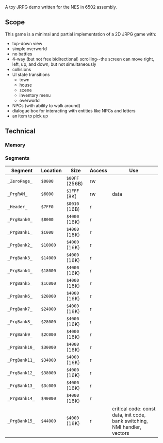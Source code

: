 A toy JRPG demo written for the NES in 6502 assembly.

##  Scope

This game is a minimal and partial implementation of a 2D JRPG game with:

- top-down view
- simple overworld
- no battles
- 4-way (but not free bidirectional) scrolling--the screen can move right, left, up, and down, but not simultaneously
- collisions
- UI state transitions
  - town
  - house
  - scene
  - inventory menu
  - overworld
- NPCs (with ability to walk around)
- dialogue box for interacting with entities like NPCs and letters
- an item to pick up

## Technical

### Memory



### Segments

| Segment           | Location | Size           | Access | Use                                                                        |
| ----------------- | -------- | -------------- | ------ | -------------------------------------------------------------------------- |
| `_ZeroPage_`      | `$0000`  | `$00FF` (256B) | rw     |                                                                            |
| `_PrgRAM_  `      | `$6000`  | `$1FFF` (8K)   | rw     | data                                                                       |
| `_Header_  `      | `$7FF0`  | `$0010` (16B)  | r      |                                                                            |
| `_PrgBank0_    `  | `$8000`  | `$4000` (16K)  | r      |                                                                            |
| `_PrgBank1_    `  | `$C000`  | `$4000` (16K)  | r      |                                                                            |
| `_PrgBank2_    `  | `$10000` | `$4000` (16K)  | r      |                                                                            |
| `_PrgBank3_    `  | `$14000` | `$4000` (16K)  | r      |                                                                            |
| `_PrgBank4_    `  | `$18000` | `$4000` (16K)  | r      |                                                                            |
| `_PrgBank5_    `  | `$1C000` | `$4000` (16K)  | r      |                                                                            |
| `_PrgBank6_    `  | `$20000` | `$4000` (16K)  | r      |                                                                            |
| `_PrgBank7_    `  | `$24000` | `$4000` (16K)  | r      |                                                                            |
| `_PrgBank8_    `  | `$28000` | `$4000` (16K)  | r      |                                                                            |
| `_PrgBank9_    `  | `$2C000` | `$4000` (16K)  | r      |                                                                            |
| `_PrgBank10_    ` | `$30000` | `$4000` (16K)  | r      |                                                                            |
| `_PrgBank11_    ` | `$34000` | `$4000` (16K)  | r      |                                                                            |
| `_PrgBank12_    ` | `$38000` | `$4000` (16K)  | r      |                                                                            |
| `_PrgBank13_    ` | `$3c000` | `$4000` (16K)  | r      |                                                                            |
| `_PrgBank14_    ` | `$40000` | `$4000` (16K)  | r      |                                                                            |
| `_PrgBank15_    ` | `$44000` | `$4000` (16K)  | r      | critical code: const data, init code, bank switching, NMI handler, vectors |
